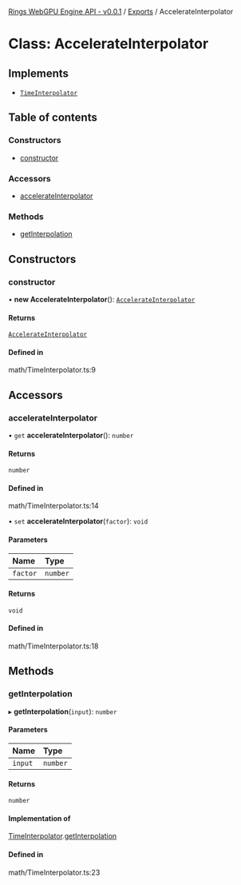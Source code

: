 [Rings WebGPU Engine API - v0.0.1](../README.md) / [Exports](../modules.md) / AccelerateInterpolator

# Class: AccelerateInterpolator

## Implements

- [`TimeInterpolator`](../interfaces/TimeInterpolator.md)

## Table of contents

### Constructors

- [constructor](AccelerateInterpolator.md#constructor)

### Accessors

- [accelerateInterpolator](AccelerateInterpolator.md#accelerateinterpolator)

### Methods

- [getInterpolation](AccelerateInterpolator.md#getinterpolation)

## Constructors

### constructor

• **new AccelerateInterpolator**(): [`AccelerateInterpolator`](AccelerateInterpolator.md)

#### Returns

[`AccelerateInterpolator`](AccelerateInterpolator.md)

#### Defined in

math/TimeInterpolator.ts:9

## Accessors

### accelerateInterpolator

• `get` **accelerateInterpolator**(): `number`

#### Returns

`number`

#### Defined in

math/TimeInterpolator.ts:14

• `set` **accelerateInterpolator**(`factor`): `void`

#### Parameters

| Name | Type |
| :------ | :------ |
| `factor` | `number` |

#### Returns

`void`

#### Defined in

math/TimeInterpolator.ts:18

## Methods

### getInterpolation

▸ **getInterpolation**(`input`): `number`

#### Parameters

| Name | Type |
| :------ | :------ |
| `input` | `number` |

#### Returns

`number`

#### Implementation of

[TimeInterpolator](../interfaces/TimeInterpolator.md).[getInterpolation](../interfaces/TimeInterpolator.md#getinterpolation)

#### Defined in

math/TimeInterpolator.ts:23
